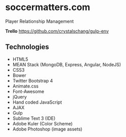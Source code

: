 # soccermatters.com
Player Relationship Management

**Trello**
https://github.com/crystalschang/gulp-env

## Technologies
* HTML5
* MEAN Stack (MongoDB, Express, Angular, NodeJS)
* CSS3
* Bower
* Twitter Bootstrap 4
* Animate.css
* Font-Awesome
* jQuery
* Hand coded JavaScript
* AJAX
* Gulp
* Sublime Text 3 (IDE)
* Adobe Kuler (Color Scheme)
* Adobe Photoshop (image assets)

